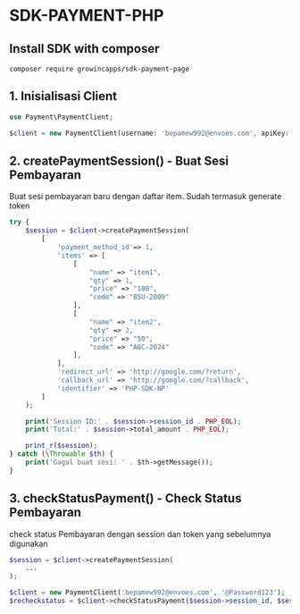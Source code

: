 # SDK-PAYMENT-PHP

## Install SDK with composer
```
composer require growincapps/sdk-payment-page
```

## 1. Inisialisasi Client

```php
use Payment\PaymentClient;

$client = new PaymentClient(username: 'bepamew992@envoes.com', apiKey:'@Password123');
```

## 2. createPaymentSession() - Buat Sesi Pembayaran

Buat sesi pembayaran baru dengan daftar item. Sudah termasuk generate token

```php
try {
    $session = $client->createPaymentSession(
        [
            'payment_method_id'=> 1,
            'items' => [
                [
                    "name" => "item1",
                    "qty" => 1, 
                    "price" => "100",
                    "code" => "BSU-2009"
                ],
                [
                    "name" => "item2", 
                    "qty" => 2, 
                    "price" => "50", 
                    "code" => "ABC-2024"
                ],
            ],
            'redirect_url' => 'http://google.com/?return',
            'callback_url' => 'http://google.com/?callback',
            'identifier' => 'PHP-SDK-NP'
        ]
    );

    print('Session ID:' . $session->session_id . PHP_EOL);
    print('Total:' . $session->total_amount . PHP_EOL);

    print_r($session);
} catch (\Throwable $th) {
    print('Gagal buat sesi: ' . $th->getMessage());
}
```

## 3. checkStatusPayment() - Check Status Pembayaran

check status Pembayaran dengan session dan token yang sebelumnya digunakan

```php
$session = $client->createPaymentSession(
    ...
);

$client = new PaymentClient('bepamew992@envoes.com', '@Password123');
$recheckstatus = $client->checkStatusPayment($session->session_id, $session->access_token);

```